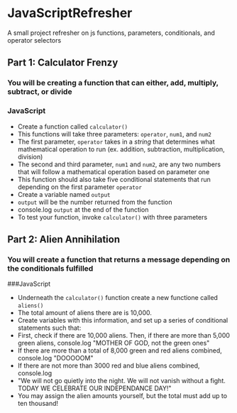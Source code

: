 # JavaScriptRefresher
A small project refresher on js functions, parameters, conditionals, and operator selectors
<br/>

## Part 1: Calculator Frenzy
### You will be creating a function that can either, add, multiply, subtract, or divide

### JavaScript
- Create a function called `calculator()`
- This functions will take three parameters: `operator`, `num1`, and `num2`
- The first parameter, `operator` takes in a *string* that determines what mathematical operation to run (ex. addition, subtraction, multiplication, division)
- The second and third parameter, `num1` and `num2`, are any two numbers that will follow a mathematical operation based on parameter one
- This function should also take five conditional statements that run depending on the first parameter `operator`
- Create a variable named `output`
- `output` will be the number returned from the function
- console.log `output` at the end of the function
- To test your function, invoke `calculator()` with three parameters

## Part 2: Alien Annihilation
### You will create a function that returns a message depending on the conditionals fulfilled

###JavaScript
- Underneath the `calculator()` function create a new functione called `aliens()`
- The total amount of aliens there are is 10,000.
- Create variables with this information, and set up a series of conditional statements such that:
- First, check if there are 10,000 aliens. Then, if there are more than 5,000 green aliens, console.log "MOTHER OF GOD, not the green ones"
- If there are more than a total of 8,000 green and red aliens combined, console.log "DOOOOOM"
- If there are not more than 3000 red and blue aliens combined, console.log
- "We will not go quietly into the night. We will not vanish without a fight. TODAY WE CELEBRATE OUR INDEPENDANCE DAY!"
- You may assign the alien amounts yourself, but the total must add up to ten thousand!
